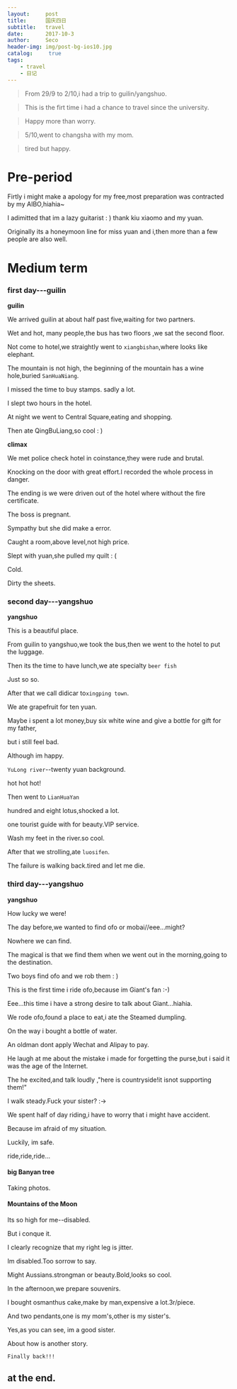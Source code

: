 ```yaml
---
layout:     post
title:      国庆四日
subtitle:   travel
date:       2017-10-3
author:     Seco
header-img: img/post-bg-ios10.jpg
catalog: 	 true
tags:
    - travel
    - 日记
---
```



>From 29/9 to 2/10,i had a trip to guilin/yangshuo.

>This is the firt time i had a chance to travel since the university.

>Happy more than worry.

>5/10,went to changsha with my mom.

>tired but happy.

# Pre-period


Firtly i might make a apology for my free,most preparation was contracted by my AIBO,hiahia~

I adimitted that im a lazy guitarist : ) thank kiu xiaomo and  my yuan.

Originally its a honeymoon line for miss yuan and i,then more than a few people are also well.

# Medium term

### first day---guilin
**guilin**

We arrived guilin at about half past five,waiting for two partners.

Wet and hot, many people,the bus has two floors ,we sat the second floor.

Not come to hotel,we straightly went to `xiangbishan`,where looks like elephant.

The mountain is not high, the beginning of the mountain has a wine hole,buried `SanHuaNiang`.

I missed the time to buy stamps. sadly a lot.

I slept two hours in the hotel.

At night we went to Central Square,eating and shopping.

Then ate QingBuLiang,so cool : )
 
**climax**

We met police check hotel in coinstance,they were rude and brutal.

Knocking on the door with great effort.I recorded the whole process in danger.

The ending is we were driven out of the hotel where without the fire certificate.

The boss is pregnant.

Sympathy but she did make a error.

Caught a room,above level,not high price.

Slept with yuan,she pulled my quilt : (

Cold.

Dirty the sheets.

### second day---yangshuo
**yangshuo**

This is a beautiful place.

From guilin to yangshuo,we took the bus,then we went to the hotel to put the luggage.

Then its the time to have lunch,we ate specialty `beer fish`

Just so so.

After that we call didicar to`xingping town`.

We ate grapefruit for ten yuan.
 
Maybe i spent a lot money,buy six white wine and give a bottle for gift for my father,

but i still feel bad.

Although im happy.

`YuLong river`--twenty yuan background.

hot hot hot!

Then went to `LianHuaYan`

hundred and eight lotus,shocked a lot.

one tourist guide with for beauty.VIP service.

Wash my feet in the river.so cool.

After that we strolling,ate `luosifen`.

The failure is walking back.tired and let me die.

### third day---yangshuo
**yangshuo**

How lucky we were!

The day before,we wanted to find ofo or mobai//eee...might?

Nowhere we can find.

The magical is that we find them when we went out in the morning,going to the destination.

Two boys find ofo and we rob them : )

This is the first time i ride ofo,because im Giant's fan :-)

Eee...this time i have a strong desire to talk about Giant...hiahia.

We rode ofo,found a place to eat,i ate the Steamed dumpling.

On the way i bought a bottle of water.

An oldman dont apply Wechat and Alipay to pay.

He laugh at me about the mistake i made for forgetting the purse,but i said it was the age of the Internet.

The he excited,and talk loudly ,"here is countryside!it isnot supporting them!"

I walk steady.Fuck your sister? :->

We spent half of day riding,i have to worry that i might have accident.

Because im afraid of my situation.

Luckily, im safe.

ride,ride,ride...

#### big Banyan tree

Taking photos.

#### Mountains of the Moon

Its so high for me--disabled.

But i conque it.

I clearly recognize that my right leg is jitter.

Im disabled.Too sorrow to say.

Might Aussians.strongman or beauty.Bold,looks so cool.


In the afternoon,we prepare souvenirs.

I bought osmanthus cake,make by man,expensive a lot.3r/piece.

And two pendants,one is my mom's,other is my sister's.

Yes,as you can see, im a good sister.

About how is another story.

`Finally back!!!`

## at the end.
